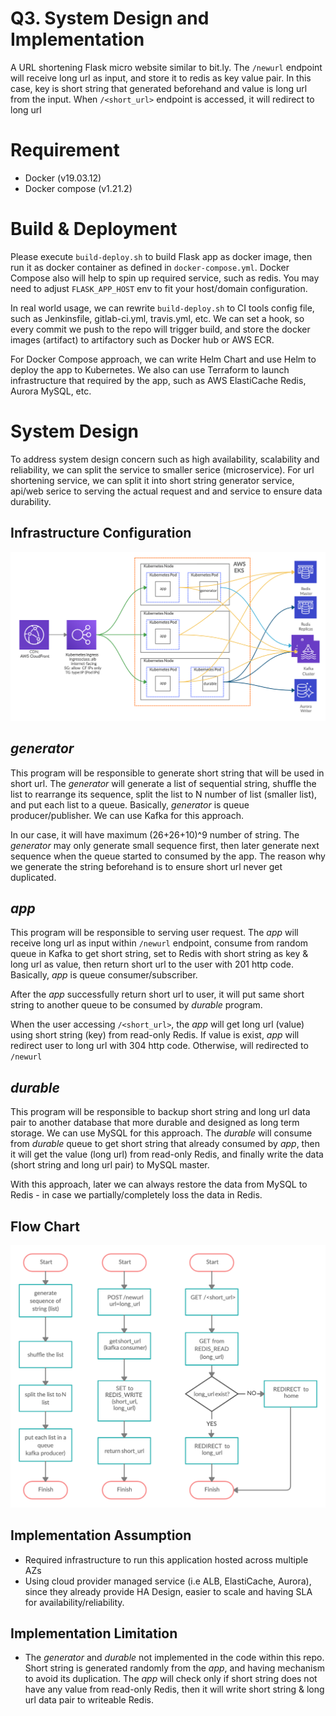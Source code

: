 # Q3. System Design and Implementation
A URL shortening Flask micro website similar to bit.ly. The `/newurl` endpoint will receive long url as input, and store it to redis as key value pair. In this case, key is short string that generated beforehand and value is long url from the input. When `/<short_url>` endpoint is accessed, it will redirect to long url

# Requirement
- Docker (v19.03.12)
- Docker compose (v1.21.2)

# Build & Deployment
Please execute `build-deploy.sh` to build Flask app as docker image, then run it as docker container as defined in `docker-compose.yml`. Docker Compose also will help to spin up required service, such as redis. You may need to adjust `FLASK_APP_HOST` env to fit your host/domain configuration.

In real world usage, we can rewrite `build-deploy.sh` to CI tools config file, such as Jenkinsfile, gitlab-ci.yml, travis.yml, etc. We can set a hook, so every commit we push to the repo will trigger build, and store the docker images (artifact) to artifactory such as Docker hub or AWS ECR.

For Docker Compose approach, we can write Helm Chart and use Helm to deploy the app to Kubernetes. We also can use Terraform to launch infrastructure that required by the app, such as AWS ElastiCache Redis, Aurora MySQL, etc.

# System Design
To address system​ design​ concern such as high availability, scalability and reliability, we can split the service to smaller serice (microservice). For url shortening service, we can split it into short string generator service, api/web serice to serving the actual request and and service to ensure data durability.

## Infrastructure​ Configuration
![Infrastructure Diagram](System-Design.png)

## *generator*
This program will be responsible to generate short string that will be used in short url. The *generator* will generate a list of sequential string, shuffle the list to rearrange its sequence, split the list to N number of list (smaller list), and put each list to a queue. Basically, *generator* is queue producer/publisher. We can use Kafka for this approach.

In our case, it will have maximum (26+26+10)^9 number of string. The *generator* may only generate small sequence first, then later generate next sequence when the queue started to consumed by the app. The reason why we generate the string beforehand is to ensure short url never get duplicated.

## *app*
This program will be responsible to serving user request. The *app* will receive long url as input within `/newurl` endpoint, consume from random queue in Kafka to get short string, set to Redis with short string as key & long url as value, then return short url to the user with 201 http code. Basically, *app* is queue consumer/subscriber.

After the *app* successfully return short url to user, it will put same short string to another queue to be consumed by
*durable* program.

When the user accessing `/<short_url>`, the *app* will get long url (value) using short string (key) from read-only Redis. If value is exist, *app* will redirect user to long url with 304 http code. Otherwise, will redirected to `/newurl`

## *durable*
This program will be responsible to backup short string and long url data pair to another database that more durable and designed as long term storage. We can use MySQL for this approach. The *durable* will consume from *durable* queue to get short string that already consumed by *app*, then it will get the value (long url) from read-only Redis, and finally write the data (short string and long url pair) to MySQL master.

With this approach, later we can always restore the data from MySQL to Redis - in case we partially/completely loss the data in Redis.

## Flow Chart
![Flow Chart](flowchart-2.png)

## Implementation Assumption​
- Required infrastructure to run this application hosted across multiple AZs
- Using cloud provider managed service (i.e ALB, ElastiCache, Aurora), since they already provide HA Design, easier to scale and having SLA for availability/reliability.

## Implementation Limitation
- The *generator* and *durable* not implemented in the code within this repo. Short string is generated randomly from the *app*, and having mechanism to avoid its duplication. The *app* will check only if short string does not have any value from read-only Redis, then it will write short string & long url data pair to writeable Redis.
